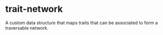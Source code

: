 # trait-network
A custom data structure that maps traits that can be associated to form a traversable network.
